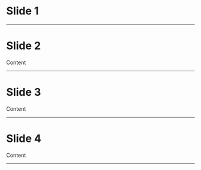 <script>
  // Used for slides
  import Slide from '$lib/components/deck/slide.svelte'

  // Markdown components
  import Counter from '$lib/components/counter.svelte'
</script>

# Slide 1

<Counter />

---

# Slide 2

Content

---

# Slide 3

Content

---

# Slide 4

Content

---

